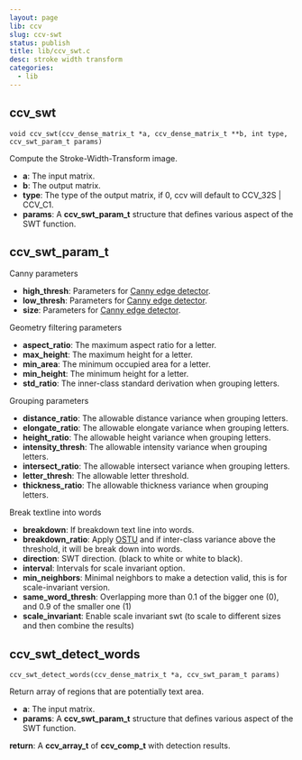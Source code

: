 ```yaml
---
layout: page
lib: ccv
slug: ccv-swt
status: publish
title: lib/ccv_swt.c
desc: stroke width transform
categories:
  - lib
---
```


## ccv_swt

    void ccv_swt(ccv_dense_matrix_t *a, ccv_dense_matrix_t **b, int type, ccv_swt_param_t params)

Compute the Stroke-Width-Transform image.

- **a**: The input matrix.
- **b**: The output matrix.
- **type**: The type of the output matrix, if 0, ccv will default to CCV_32S \| CCV_C1.
- **params**: A **ccv_swt_param_t** structure that defines various aspect of the SWT function.

## ccv_swt_param_t

Canny parameters

- **high_thresh**: Parameters for [Canny edge detector](/lib/ccv-classic).
- **low_thresh**: Parameters for [Canny edge detector](/lib/ccv-classic).
- **size**: Parameters for [Canny edge detector](/lib/ccv-classic).

Geometry filtering parameters

- **aspect_ratio**: The maximum aspect ratio for a letter.
- **max_height**: The maximum height for a letter.
- **min_area**: The minimum occupied area for a letter.
- **min_height**: The minimum height for a letter.
- **std_ratio**: The inner-class standard derivation when grouping letters.

Grouping parameters

- **distance_ratio**: The allowable distance variance when grouping letters.
- **elongate_ratio**: The allowable elongate variance when grouping letters.
- **height_ratio**: The allowable height variance when grouping letters.
- **intensity_thresh**: The allowable intensity variance when grouping letters.
- **intersect_ratio**: The allowable intersect variance when grouping letters.
- **letter_thresh**: The allowable letter threshold.
- **thickness_ratio**: The allowable thickness variance when grouping letters.

Break textline into words

- **breakdown**: If breakdown text line into words.
- **breakdown_ratio**: Apply [OSTU](/lib/ccv-classic) and if inter-class variance above the threshold, it will be break down into words.
- **direction**: SWT direction. (black to white or white to black).
- **interval**: Intervals for scale invariant option.
- **min_neighbors**: Minimal neighbors to make a detection valid, this is for scale-invariant version.
- **same_word_thresh**: Overlapping more than 0.1 of the bigger one (0), and 0.9 of the smaller one (1)
- **scale_invariant**: Enable scale invariant swt (to scale to different sizes and then combine the results)

## ccv_swt_detect_words

    ccv_swt_detect_words(ccv_dense_matrix_t *a, ccv_swt_param_t params)

Return array of regions that are potentially text area.

- **a**: The input matrix.
- **params**: A **ccv_swt_param_t** structure that defines various aspect of the SWT function.

**return**: A **ccv_array_t** of **ccv_comp_t** with detection results.
